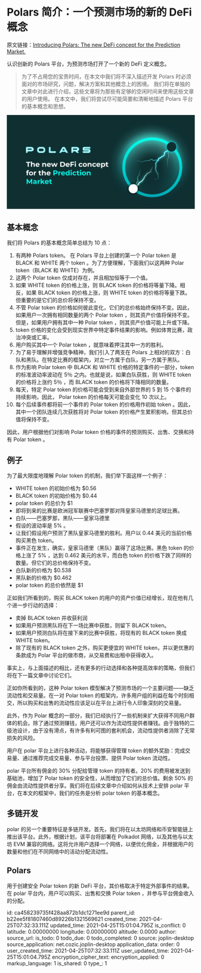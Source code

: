 # Polars 简介：一个预测市场的新的 DeFi 概念

原文链接：[Introducing Polars: The new DeFi concept for the Prediction Market.](https://medium.com/polars-platform/introducing-polars-the-new-defi-concept-for-the-prediction-market-56329d56bf6e)

认识创新的 Polars 平台，为预测市场打开了一个新的 DeFi 定义概念。

> 为了不占用您的宝贵时间，在本文中我们将不深入描述开发 Polars 时必须面对的市场研究，问题，解决方案和其他概念上的困境。 我们将在单独的文章中对此进行介绍，这些文章将为那些有足够的空闲时间来使用这些文章的用户使用。 在本文中，我们将尝试尽可能简要和清晰地描述 Polars 平台的基本概念和思想。

![Polars 简介：一个预测市场的新的 DeFi 概念](https://raw.githubusercontent.com/Whisker17/ImageStoreService/main/20210425155430.png)

## 基本概念

我们将 Polars 的基本概念简单总结为 10 点：

1. 有两种 Polars token。
   在 Polars 平台上创建的第一个 Polar token 是 BLACK 和 WHITE 两个 token 。为了方便理解，下面我们以这两种 Polar token（BLACK 和 WHITE）为例。
2. 这两个 Polar token 仅成对存在，并且相加恒等于一个值。
3. 如果 WHITE token 的价格上涨，则 BLACK token 的价格将等量下降。相反，如果 BLACK token 的价格上涨，则 WHITE token 的价格将等量下跌。但重要的是它们的总价将保持不变。
4. 不管 Polar token 的价格如何彼此变化，它们的总价格始终保持不变。因此，如果用户一次拥有相同数量的两个 Polar token ，则其资产价值将保持不变。但是，如果用户拥有其中一种 Polar token ，则其资产价值可能上升或下降。
5.  token 价格的变化会受到现实世界中特定事件结果的影响。例如体育比赛，政治冲突或汇率。
6. 用户购买其中一个 Polar token ，就意味着押注其中一方的胜利。
7. 为了易于理解并增强竞争精神，我们引入了两支在 Polars 上相对的双方：白队和黑队。在特定比赛的框架内，对立一方属于白队，另一方属于黑队。
8. 作为影响 Polar token 中 BLACK 和 WHITE 价格的特定事件的一部分，token 的标准波动率波动在 5％ 之内。也就是说，如果白队获胜，则 WHITE token 的价格将上涨约 5％ ，而 BLACK token 的价格将下降相同的数量。
9. 每天，特定 Polar token 的价格可能会受到来自外部世界的 5 到 15 个事件的持续影响，因此， Polar token 的价格每天可能会变化 10 次以上。
10. 每个后续事件都将前一个事件的 Polar token 的价格用作初始 token 。因此，其中一个团队连续几次获胜将对 Polar token 的价格产生累积影响，但其总价值将保持不变。

因此，用户根据他们对影响 Polar token 价格的事件的预测购买、出售、交换和持有 Polar token 。

## 例子

为了最大限度地理解 Polar token 的机制，我们举下面这样一个例子：

- WHITE token 的初始价格为 $0.56
- BLACK token 的初始价格为 $0.44
- polar token 的总价为 $1
- 即将到来的比赛是欧洲冠军联赛中巴塞罗那对阵皇家马德里的足球比赛。
- 白队——巴塞罗那，黑队——皇家马德里
- 假设的波动率是 5% 。
- 让我们假设用户预测了黑队皇家马德里的胜利。用户以 0.44 美元的当前价格购买黑色 token。
- 事件正在发生，确实，皇家马德里（黑队）赢得了这场比赛。黑色 token 的价格上涨了 5% ，达到 0.462 美元的水平，而白色 token 的价格下跌了同样的数量。但它们的总价格保持不变。
- 白队新的价格为 $0.538
- 黑队新的价格为 $0.462
- polar token 的总价依然是 $1

正如我们所看到的，购买 BLACK token 的用户的资产价值已经增长，现在他有几个进一步行动的选择：

- 卖掉 BLACK token 并收获利润
- 如果用户预测黑队将在下一场比赛中获胜，则留下 BLACK token。
- 如果用户预测白队将在接下来的比赛中获胜，将现有的 BLACK token 换成 WHITE token。
- 除了现有的 BLACK token 之外，购买更便宜的 WHITE token，并以更优惠的条款成为 Polar 平台的做市商，从交易费和出租中获得收入。

事实上，与上面描述的相比，还有更多的行动选择和各种提高效率的策略，但我们将在下一篇文章中讨论它们。

正如你所看到的，这种 Polar token 模型解决了预测市场的一个主要问题——缺乏流动性和交易量。在一对 Polar token 的框架内，许多用户组的利益在每个时刻相交，所以购买和出售的流动性应该足以在平台上进行令人印象深刻的交易量。

此外，作为 Polar 概念的一部分，我们已经执行了一些机制来扩大获得不同用户群体的机会。除了通过预测赚钱，用户还可以作为流动性提供者赚钱。由于独特的二级池设计，由于没有滑点，有许多有利可图的套利机会，流动性提供者消除了无常损失的风险。

用户在 polar 平台上进行各种活动，将能够获得管理 token 的额外奖励：完成交易量、通过推荐完成交易量、参与平台投票、提供 Polar token 流动性。

polar 平台所有佣金的 30% 分配给管理 token 的持有者。20% 的费用被发送到基础池，增加了 Polar token 的安全性，从而增加了它们的总价值。剩余 50% 的佣金由流动性提供者分享。我们将在后续文章中介绍如何从技术上安排 polar 平台，在本文的框架中，我们的任务是分析 polar token 的基本概念。

## 多链开发

polar 的另一个重要特征是多链开发。首先，我们将在以太坊网络和币安智能链上推出该平台。此外，根据计划，该平台将部署在 Polkadot 网络，以及其他与以太坊 EVM 兼容的网络。这将允许用户选择一个网络，以便优化佣金，并根据用户的数量和他们在不同网络中的活动分配流动性。

## Polars

用于创建安全 Polar token 的新 DeFi 平台，其价格取决于特定外部事件的结果。在 polar 平台内，用户可以购买、出售和交换 Polar token ，并参与平台佣金收入的分配。

id: ca458239735f428aa872b1dc1271ee9d
parent_id: b22ee5f81807460d89226b1321569621
created_time: 2021-04-25T07:32:33.111Z
updated_time: 2021-04-25T15:01:04.795Z
is_conflict: 0
latitude: 0.00000000
longitude: 0.00000000
altitude: 0.0000
author: 
source_url: 
is_todo: 0
todo_due: 0
todo_completed: 0
source: joplin-desktop
source_application: net.cozic.joplin-desktop
application_data: 
order: 0
user_created_time: 2021-04-25T07:32:33.111Z
user_updated_time: 2021-04-25T15:01:04.795Z
encryption_cipher_text: 
encryption_applied: 0
markup_language: 1
is_shared: 0
type_: 1